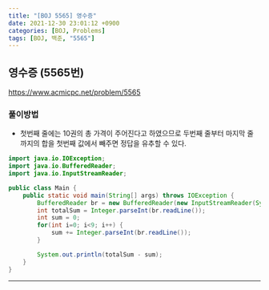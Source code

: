 ```yaml
---
title: "[BOJ 5565] 영수증"
date: 2021-12-30 23:01:12 +0900
categories: [BOJ, Problems]
tags: [BOJ, 백준, "5565"]
---
```


## 영수증 (5565번)
https://www.acmicpc.net/problem/5565

### 풀이방법
- 첫번째 줄에는 10권의 총 가격이 주어진다고 하였으므로 두번째 줄부터 마지막 줄 까지의 합을 첫번째 값에서 빼주면 정답을 유추할 수 있다.

```java
import java.io.IOException;
import java.io.BufferedReader;
import java.io.InputStreamReader;

public class Main {
    public static void main(String[] args) throws IOException {
        BufferedReader br = new BufferedReader(new InputStreamReader(System.in));
        int totalSum = Integer.parseInt(br.readLine());
        int sum = 0;
        for(int i=0; i<9; i++) {
            sum += Integer.parseInt(br.readLine());
        }

        System.out.println(totalSum - sum);
    }
}
```
---
